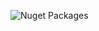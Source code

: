 ![Nuget Packages](https://github.com/oleg619/CangguEvents.Domain/workflows/Nuget%20Packages/badge.svg?branch=master&event=create)
